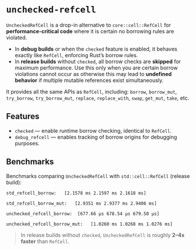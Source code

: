 # `unchecked-refcell`

`UncheckedRefCell` is a drop-in alternative to `core::cell::RefCell` for **performance-critical code** where it is certain no borrowing rules are violated.

* In **debug builds** or when the `checked` feature is enabled, it behaves exactly like `RefCell`, enforcing Rust’s borrow rules.
* In **release builds** without `checked`, all borrow checks are **skipped** for maximum performance. Use this only when you are certain borrow violations cannot occur as otherwise this may lead to **undefined behavior** if multiple mutable references exist simultaneously.

It provides all the same APIs as `RefCell`, including:
`borrow`, `borrow_mut`, `try_borrow`, `try_borrow_mut`, `replace`, `replace_with`, `swap`, `get_mut`, `take`, etc.

## Features

* `checked` — enable runtime borrow checking, identical to `RefCell`.
* `debug_refcell` — enables tracking of borrow origins for debugging purposes.

## Benchmarks

Benchmarks comparing `UncheckedRefCell` with `std::cell::RefCell` (release build):

```console
std_refcell_borrow:   [2.1578 ms 2.1597 ms 2.1618 ms]

std_refcell_borrow_mut:   [2.9351 ms 2.9377 ms 2.9406 ms]

unchecked_refcell_borrow:  [677.66 µs 678.54 µs 679.50 µs]

unchecked_refcell_borrow_mut:   [1.0260 ms 1.0268 ms 1.0276 ms]
```

> In release builds without `checked`, `UncheckedRefCell` is roughly **2–4x faster** than `RefCell`.
